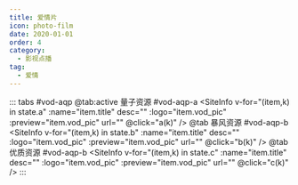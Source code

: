 ```yaml
---
title: 爱情片
icon: photo-film
date: 2020-01-01
order: 4
category:
  - 影视点播
tag:
  - 爱情
---
```


<ArtPlayer :src="state.src" :config="hlsConfig(state.p)" />

::: tabs #vod-aqp
@tab:active 量子资源 #vod-aqp-a
<SiteInfo v-for="(item,k) in state.a" :name="item.title" desc="" :logo="item.vod_pic"
:preview="item.vod_pic" url="" @click="a(k)" />
@tab 暴风资源 #vod-aqp-b
<SiteInfo v-for="(item,k) in state.b" :name="item.title" desc="" :logo="item.vod_pic"
:preview="item.vod_pic" url="" @click="b(k)" />
@tab 优质资源 #vod-aqp-b
<SiteInfo v-for="(item,k) in state.c" :name="item.title" desc="" :logo="item.vod_pic"
:preview="item.vod_pic" url="" @click="c(k)" />
:::

<script setup>
  import vod from '@db/vod.js'
  import { hlsConfig } from '@cps/artConst'
  import { useStorage } from '@vueuse/core'
  import { onMounted } from "vue";

  const state = useStorage(
    "vod-aqp",
    {
      src:"",
      a: [],
      b: [],
      c: [],
      p: []
    }
  )

  onMounted(async () => {
    state.value.a = (await vod.find({ "name": "lzzy-8" })).data
    state.value.b = (await vod.find({ "name": "bfzy-25" })).data
    state.value.c = (await vod.find({ "name": "yzzy-7" })).data
    a(0)
  });
  const a = (key) => {
    const { a } = state.value
    state.value.p = a
    state.value.src = a[key].url
  }
  const b = (key) => {
    const { b } = state.value
    state.value.p = b
    state.value.src = b[key].url
  }
  const c = (key) => {
    const { c } = state.value
    state.value.p = c
    state.value.src = c[key].url
  }
</script>
